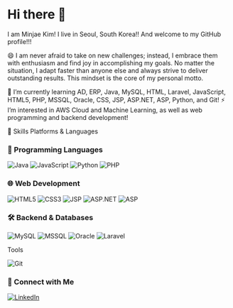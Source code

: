 <h1>Hi there 👋</h1>
I am Minjae Kim! I live in Seoul, South Korea!! And welcome to my GitHub profile!!!

😄  I am never afraid to take on new challenges; instead, I embrace them with enthusiasm and find joy in accomplishing my goals. No matter the situation, I adapt faster than anyone else and always strive to deliver outstanding results. This mindset is the core of my personal motto.

🌱  I’m currently learning AD, ERP, Java, MySQL, HTML, Laravel, JavaScript, HTML5, PHP, MSSQL, Oracle, CSS, JSP, ASP.NET, ASP, Python, and Git!
⚡  I’m interested in AWS Cloud and Machine Learning, as well as web programming and backend development!

💪 Skills
Platforms & Languages
### 🚀 Programming Languages  
![Java](https://img.shields.io/badge/Java-007396?style=for-the-badge&logo=java&logoColor=white) ![JavaScript](https://img.shields.io/badge/JavaScript-F7DF1E?style=for-the-badge&logo=javascript&logoColor=black) ![Python](https://img.shields.io/badge/Python-3776AB?style=for-the-badge&logo=python&logoColor=white) ![PHP](https://img.shields.io/badge/PHP-777BB4?style=for-the-badge&logo=php&logoColor=white)  

### 🌐 Web Development  
![HTML5](https://img.shields.io/badge/HTML5-E34F26?style=for-the-badge&logo=html5&logoColor=white) ![CSS3](https://img.shields.io/badge/CSS3-1572B6?style=for-the-badge&logo=css3&logoColor=white) ![JSP](https://img.shields.io/badge/JSP-007396?style=for-the-badge&logo=java&logoColor=white) ![ASP.NET](https://img.shields.io/badge/ASP.NET-5C2D91?style=for-the-badge&logo=dotnet&logoColor=white) ![ASP](https://img.shields.io/badge/ASP-000000?style=for-the-badge&logo=windows&logoColor=white)  

### 🛠️ Backend & Databases  
![MySQL](https://img.shields.io/badge/MySQL-4479A1?style=for-the-badge&logo=mysql&logoColor=white) ![MSSQL](https://img.shields.io/badge/Microsoft%20SQL%20Server-CC2927?style=for-the-badge&logo=microsoft-sql-server&logoColor=white) ![Oracle](https://img.shields.io/badge/Oracle-F80000?style=for-the-badge&logo=oracle&logoColor=white) ![Laravel](https://img.shields.io/badge/Laravel-FF2D20?style=for-the-badge&logo=laravel&logoColor=white)  

Tools

![Git](https://img.shields.io/badge/Git-F05032?style=for-the-badge&logo=git&logoColor=white)  
   
### 🔗 Connect with Me  
[![LinkedIn](https://upload.wikimedia.org/wikipedia/commons/c/ca/LinkedIn_logo_initials.png)](https://www.linkedin.com/in/andrewkim9607/)



 
